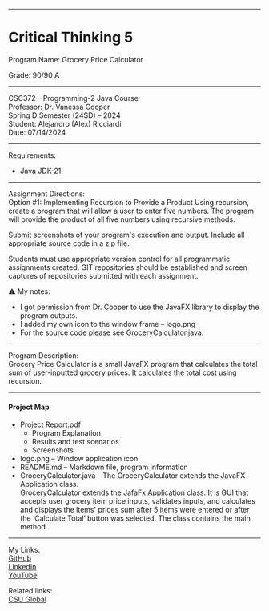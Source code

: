 ﻿-----------------------------------------------------------------------------------------------------------------------------
# Critical Thinking 5
Program Name: Grocery Price Calculator  

Grade:  90/90 A

-----------------------------------------------------------------------------------------------------------------------------

CSC372 – Programming-2 Java Course  
Professor: Dr. Vanessa Cooper  
Spring D Semester (24SD) – 2024  
Student: Alejandro (Alex) Ricciardi  
Date: 07/14/2024   

-----------------------------------------------------------------------------------------------------------------------------

Requirements:  
- Java JDK-21  

-----------------------------------------------------------------------------------------------------------------------------

Assignment Directions:    
Option #1:  Implementing Recursion to Provide a Product
Using recursion, create a program that will allow a user to enter five numbers. The program will provide the product of all five numbers using recursive methods.  

Submit screenshots of your program's execution and output. Include all appropriate source code in a zip file.  

Students must use appropriate version control for all programmatic assignments created. GIT repositories should be established and screen captures of repositories submitted with each assignment.  

⚠️ My notes:   
-	I got permission from Dr. Cooper to use the JavaFX library to display the program outputs.  
-	I added my own icon to the window frame – logo.png  
-	For the source code please see GroceryCalculator.java.  

-----------------------------------------------------------------------------------------------------------------------------

Program Description:  
Grocery Price Calculator is a small JavaFX program that calculates the total sum of user-inputted grocery prices. It calculates the total cost using recursion.   

-----------------------------------------------------------------------------------------------------------------------------

#### Project Map
- Project Report.pdf  
	- Program Explanation  
	- Results and test scenarios   
	- Screenshots
- logo.png – Window application icon  
- README.md – Markdown file, program information
- GroceryCalculator.java - The GroceryCalculator extends the JavaFX Application class.  
GroceryCalculator extends the JafaFx Application class. It is GUI that
accepts user grocery item price inputs, validates inputs, and calculates and displays the items' prices sum after 5 items were entered or after the ‘Calculate Total’ button was selected. The class contains the main method. 
-----------------------------------------------------------------------------------------------------------------------------

My Links:   
[GitHub](https://github.com/Omegapy)  
[LinkedIn](https://www.linkedin.com/in/alex-ricciardi/)   
[YouTube](https://www.youtube.com/channel/UC4rMaQ7sqywMZkfS1xGh2AA)

Related links:  
[CSU Global](https://csuglobal.edu/) 

